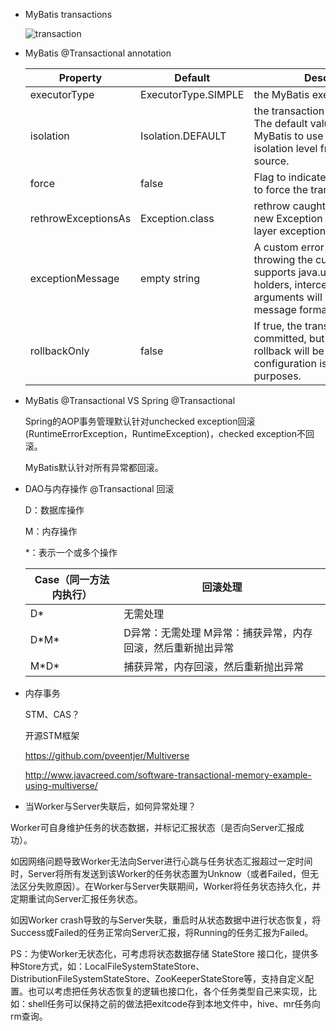 - MyBatis transactions
  
  ![transaction](http://docs.spring.io/spring/docs/current/spring-framework-reference/html/images/tx.png)
  
- MyBatis @Transactional annotation
  
  | Property            | Default             | Description                              |
  | ------------------- | ------------------- | ---------------------------------------- |
  | executorType        | ExecutorType.SIMPLE | the MyBatis executor type                |
  | isolation           | Isolation.DEFAULT   | the transaction isolation level. The default value will cause MyBatis to use the default isolation level from the data source. |
  | force               | false               | Flag to indicate that MyBatis has to force the transaction commit() |
  | rethrowExceptionsAs | Exception.class     | rethrow caught exceptions as new Exception (maybe a proper layer exception) |
  | exceptionMessage    | empty string        | A custom error message when throwing the custom exception; it supports java.util.Formatter place holders, intercepted method arguments will be used as message format arguments. |
  | rollbackOnly        | false               | If true, the transaction will never committed, but rather the rollback will be forced. That configuration is useful for testing purposes. |
  
- MyBatis @Transactional VS Spring @Transactional 
  
  Spring的AOP事务管理默认针对unchecked exception回滚(RuntimeErrorException，RuntimeException)，checked exception不回滚。
  
  MyBatis默认针对所有异常都回滚。
  
- DAO与内存操作 @Transactional 回滚
  
  D：数据库操作
  
  M：内存操作
  
  *：表示一个或多个操作
  
  | Case（同一方法内执行） | 回滚处理                             |
  | ------------- | -------------------------------- |
  | D\*           | 无需处理                             |
  | D\*M\*        | D异常：无需处理  M异常：捕获异常，内存回滚，然后重新抛出异常 |
  | M\*D\*        | 捕获异常，内存回滚，然后重新抛出异常               |
  
- 内存事务
  
  STM、CAS？
  
  开源STM框架
  
  https://github.com/pveentjer/Multiverse
  
  http://www.javacreed.com/software-transactional-memory-example-using-multiverse/



- 当Worker与Server失联后，如何异常处理？

Worker可自身维护任务的状态数据，并标记汇报状态（是否向Server汇报成功）。

如因网络问题导致Worker无法向Server进行心跳与任务状态汇报超过一定时间时，Server将所有发送到该Worker的任务状态置为Unknow（或者Failed，但无法区分失败原因）。在Worker与Server失联期间，Worker将任务状态持久化，并定期重试向Server汇报任务状态。

如因Worker crash导致的与Server失联，重启时从状态数据中进行状态恢复，将Success或Failed的任务正常向Server汇报，将Running的任务汇报为Failed。

PS：为使Worker无状态化，可考虑将状态数据存储 StateStore 接口化，提供多种Store方式，如：LocalFileSystemStateStore、DistributionFileSystemStateStore、ZooKeeperStateStore等，支持自定义配置。也可以考虑把任务状态恢复的逻辑也接口化，各个任务类型自己来实现，比如：shell任务可以保持之前的做法把exitcode存到本地文件中，hive、mr任务向rm查询。

